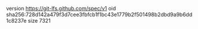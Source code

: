 version https://git-lfs.github.com/spec/v1
oid sha256:728d142a479f3d7cee3fbfcb1f1bc43e1779b2f501498b2dbd9a9b6dd1c8237e
size 7321
